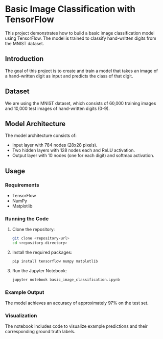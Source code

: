 # Basic Image Classification with TensorFlow

This project demonstrates how to build a basic image classification model using TensorFlow. The model is trained to classify hand-written digits from the MNIST dataset.

## Introduction

The goal of this project is to create and train a model that takes an image of a hand-written digit as input and predicts the class of that digit.

## Dataset

We are using the MNIST dataset, which consists of 60,000 training images and 10,000 test images of hand-written digits (0-9).

## Model Architecture

The model architecture consists of:
- Input layer with 784 nodes (28x28 pixels).
- Two hidden layers with 128 nodes each and ReLU activation.
- Output layer with 10 nodes (one for each digit) and softmax activation.

## Usage

### Requirements

- TensorFlow
- NumPy
- Matplotlib

### Running the Code

1. Clone the repository:
   ```bash
   git clone <repository-url>
   cd <repository-directory>
   ```

2. Install the required packages:
   ```bash
   pip install tensorflow numpy matplotlib
   ```

3. Run the Jupyter Notebook:
   ```bash
   jupyter notebook basic_image_classification.ipynb
   ```

### Example Output

The model achieves an accuracy of approximately 97% on the test set.

### Visualization

The notebook includes code to visualize example predictions and their corresponding ground truth labels.
